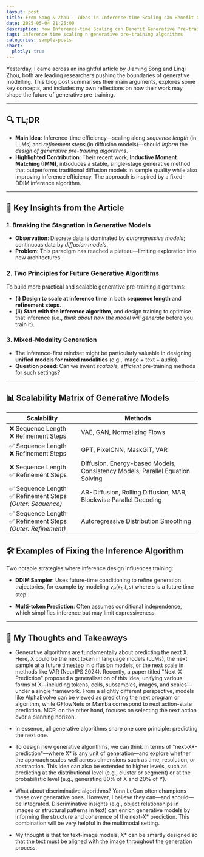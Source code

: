 ```yaml
---
layout: post
title: From Song & Zhou - Ideas in Inference-time Scaling can Benefit Generative Pre-training Algorithms
date: 2025-05-04 21:25:00
description: how Inference-time Scaling can Benefit Generative Pre-training Algorithms
tags: inference time scaling n generative pre-training algorithms
categories: sample-posts
chart:
  plotly: true
---
```


Yesterday, I came across an insightful article by Jiaming Song and Linqi Zhou, both are leading researchers pushing the boundaries of generative modelling. This blog post summarises their main arguments, explores some key concepts, and includes my own reflections on how their work may shape the future of generative pre-training.

---

## 🔍 TL;DR

- **Main Idea**: Inference-time efficiency—scaling along _sequence length_ (in LLMs) and _refinement steps_ (in diffusion models)—should *inform* the _design of generative pre-training algorithms_. 
- **Highlighted Contribution**: Their recent work, **Inductive Moment Matching (IMM)**, introduces a stable, single-stage generative method that outperforms traditional diffusion models in sample quality while also improving inference efficiency. The approach is inspired by a fixed-DDIM inference algorithm.

---

## 🧠 Key Insights from the Article

### 1. Breaking the Stagnation in Generative Models

- **Observation**: Discrete data is dominated by _autoregressive models_; continuous data by _diffusion models_.
- **Problem**: This paradigm has reached a plateau—limiting exploration into new architectures.

### 2. Two Principles for Future Generative Algorithms

To build more practical and scalable generative pre-training algorithms:

- **(i)** **Design to scale at inference time** in both **sequence length** and **refinement steps**.
- **(ii)** **Start with the inference algorithm**, and design training to optimise that inference (i.e., _think about how the model will generate_ before you train it).

### 3. Mixed-Modality Generation

- The inference-first mindset might be particularly valuable in designing **unified models for mixed modalities** (e.g., image + text + audio).
- **Question posed**: Can we invent _scalable, efficient_ pre-training methods for such settings?

---

## 📊 Scalability Matrix of Generative Models

| **Scalability**                                                 | **Methods**                                                                   |
| --------------------------------------------------------------- | ----------------------------------------------------------------------------- |
| ❌ Sequence Length<br>❌ Refinement Steps                       | VAE, GAN, Normalizing Flows                                                   |
| ✅ Sequence Length<br>❌ Refinement Steps                       | GPT, PixelCNN, MaskGiT, VAR                                                   |
| ❌ Sequence Length<br>✅ Refinement Steps                       | Diffusion, Energy-based Models, Consistency Models, Parallel Equation Solving |
| ✅ Sequence Length<br>✅ Refinement Steps _(Outer: Sequence)_   | AR-Diffusion, Rolling Diffusion, MAR, Blockwise Parallel Decoding             |
| ✅ Sequence Length<br>✅ Refinement Steps _(Outer: Refinement)_ | Autoregressive Distribution Smoothing                                         |

## 🛠 Examples of Fixing the Inference Algorithm

Two notable strategies where inference design influences training:

- **DDIM Sampler**: Uses future-time conditioning to refine generation trajectories, for example by modeling $v_{\theta}(x_t, t, s)$ where $s$ is a future time step.

- **Multi-token Prediction**: Often assumes conditional independence, which simplifies inference but may limit expressiveness.

---

## 💭 My Thoughts and Takeaways

- Generative algorithms are fundamentally about predicting the next X. Here, X could be the next token in language models (LLMs), the next sample at a future timestep in diffusion models, or the next scale in methods like VAR (NeurIPS 2024). Recently, a paper titled "Next-X Prediction" proposed a generalisation of this idea, unifying various forms of X—including tokens, cells, subsamples, images, and scales—under a single framework. From a slightly different perspective, models like AlphaEvolve can be viewed as predicting the next program or algorithm, while GFlowNets or Mamba correspond to next action-state prediction. MCP, on the other hand, focuses on selecting the next action over a planning horizon.

- In essence, all generative algorithms share one core principle: predicting the next one.

- To design new generative algorithms, we can think in terms of "next-X*-prediction"—where X* is any unit of generation—and explore whether the approach scales well across dimensions such as time, resolution, or abstraction. This idea can also be extended to higher levels, such as predicting at the distributional level (e.g., cluster or segment) or at the probabilistic level (e.g., generating 80% of X and 20% of Y).

- What about discriminative algorithms? Yann LeCun often champions these over generative ones. However, I believe they can—and should—be integrated. Discriminative insights (e.g., object relationships in images or structural patterns in text) can enrich generative models by informing the structure and coherence of the next-X\* prediction. This combination will be very helpful in the multimodal setting.

- My thought is that for text-image models, X\* can be smartly designed so that the text must be aligned with the image throughout the generation process.
